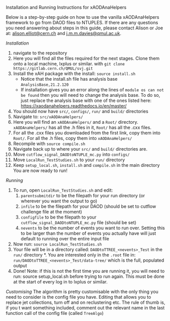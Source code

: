 Installation and Running Instructions for xAODAnaHelpers 

Below is a step-by-step guide on how to use the vanilla xAODAnaHelpers framework to go from DAOD files to NTUPLES. If there are any questions you need answering about steps in this guide, please contact Alison or Joe at: alison.elliot@cern.ch and j.m.m.davies@qmul.ac.uk. 

*Installation*

1. navigate to the repository
2. Here you will find all the files required for the next stages. Clone them onto a local machine, lxplus or similar. with 
`git clone  https://gitlab.cern.ch/QMUL/svj.git`
3. Install the xAH package with the install: 
`source install.sh`
   * Notice that the install.sh file has analysis base `AnalysisBase,21.2.120` 
   * If installation gives you an error along the lines of `module os can not be found` then you will need to change the analysis base. To do so, just replace the analysis base with one of the ones listed here: https://xaodanahelpers.readthedocs.io/en/master/ 
4. You should now have `src/`, `configs/`, `run/` and `build/` directories 
5. Navigate to: `src/xAODAnaHelpers/`
6. Here you will find an `xAODAnaHelpers/` and a `Root/` directory. `xAODAnaHelpers/` has all the .h files in it, `Root/` has all the .cxx files. 
7. For all the .cxx files you downloaded from the first link, copy them into `Root/`. For all the .h files, copy them into `xAODAnaHelpers/ `
8. Recompile with `source compile.sh`
9. Navigate back up to where your `src/` and `build/` directories are. 
10. Move `cutflow_signal_DAODtoNTUPLE_mc.py` into `configs/`
11. Move `LocalRun_TestStudies.sh` to your `run/` directory
12. Keep `setup_local.sh`, `install.sh` and `compile.sh` in the main directory 
 You are now ready to run! 

*Running*
1. To run, open `LocalRun_TestStudies.sh` and edit: 
   1. `parentsubmitdir` to be the filepath for your run directory (or wherever you want the output to go) 
   2. `infile` to be the filepath for your DAOD (should be set to cutflow challenge file at the moment)
   3. `configfile` to be the filepath to your `cutflow_signal_DAODtoNTUPLE_mc.py` file (should be set) 
   4. `nevents` to be the number of events you want to run over. Setting this to be larger than the number of events you actually have will just default to running over the entire input file 
2. Now run: `source LocalRun_TestStudies.sh`
3. Your file will be in a directory called: `DAODtoTTREE_<nevents>_Test` in the `run/` directory 
  *. You are interested only in the `.root` file in: `run/DAODtoTTREE_<nevents>_Test/data-tree/` which is the full, populated output 
4. Done! Note: if this is not the first time you are running it, you will need to run: source setup_local.sh before trying to run again. This must be done at the start of every log in to lxplus or similar.

*Customising*
The algorithm is pretty customisable with the only thing you need to consider is the config file you have. Editing that allows you to replace jet collections, turn off and on reclustering etc. The rule of thumb is, if you t want something included, comment out the relevant name in the last function call of the config file (called `TreeAlgo`)
